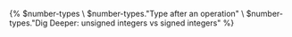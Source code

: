 {% $number-types \ $number-types."Type after an operation" \ $number-types."Dig Deeper: unsigned integers vs signed integers" %}
